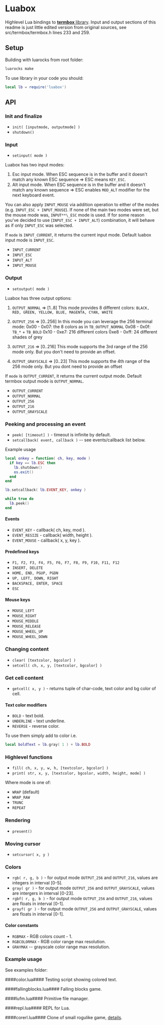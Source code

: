 # Luabox #

Highlevel Lua bindings to [**termbox** library](https://github.com/nsf/termbox). Input and output sections of this readme is just little edited version from original sources, see src/termbox/termbox.h lines 233 and 259.  

## Setup ##
Building with luarocks from root folder:
```sh
luarocks make
```

To use library in your code you should:

```lua
local lb = require('luabox')
```

## API ##

### Init and finalize ###
* `init( [inputmode, outputmode] )`
* `shutdown()`

### Input ###

* `setinput( mode )`

Luabox has two input modes:
1. Esc input mode.
   When ESC sequence is in the buffer and it doesn't match any known
   ESC sequence => ESC means `KEY_ESC`.
2. Alt input mode.
   When ESC sequence is in the buffer and it doesn't match any known
   sequence => ESC enables `MOD_ALT` modifier for the next keyboard event.

You can also apply `INPUT_MOUSE` via addition operation to either of the
modes (e.g. `INPUT_ESC + INPUT_MOUSE`). If none of the main two modes
were set, but the mouse mode was, `INPUT**\_ESC` mode is used. If for some
reason you've decided to use (`INPUT_ESC + INPUT_ALT`) combination, it
will behave as if only `INPUT_ESC` was selected.

If `mode` is `INPUT_CURRENT`, it returns the current input mode.
Default luabox input mode is `INPUT_ESC`.

* `INPUT_CURRENT`
* `INPUT_ESC`
* `INPUT_ALT`
* `INPUT_MOUSE`

### Output ###

* `setoutput( mode )`

Luabox has three output options:
1. `OUTPUT_NORMAL`     => [1..8]
   This mode provides 8 different colors:
     `BLACK, RED, GREEN, YELLOW, BLUE, MAGENTA, CYAN, WHITE`

2. `OUTPUT_256`        => [0..256]
   In this mode you can leverage the 256 terminal mode:
   0x00 - 0x07: the 8 colors as in `TB_OUTPUT_NORMAL`
   0x08 - 0x0f: `TB_*` + `TB_BOLD`
   0x10 - 0xe7: 216 different colors
   0xe8 - 0xff: 24 different shades of grey

2. `OUTPUT_216`        => [0..216]
   This mode supports the 3rd range of the 256 mode only.
   But you don't need to provide an offset.

3. `OUTPUT_GRAYSCALE`  => [0..23]
   This mode supports the 4th range of the 256 mode only.
   But you dont need to provide an offset

If `mode` is `OUTPUT_CURRENT`, it returns the current output mode.
Default termbox output mode is `OUTPUT_NORMAL`.

* `OUTPUT_CURRENT`
* `OUTPUT_NORMAL`
* `OUTPUT_256`
* `OUTPUT_216`
* `OUTPUT_GRAYSCALE`

### Peeking and processing an event ###

* `peek( [timeout] )` - timeout is infinite by default.
* `setcallback( event, callback )` -- see events/callback list below.

Example usage

```lua
local onkey = function( ch, key, mode )
  if key == lb.ESC then
    lb.shutdown()
    os.exit()
  end
end

lb.setcallback( lb.EVENT_KEY, onkey )

while true do
  lb.peek()
end
```

#### Events ####
* `EVENT_KEY` - callback( ch, key, mod ).
* `EVENT_RESIZE` - callback( width, height ).
* `EVENT_MOUSE` - callback( x, y, key ).

#### Predefined keys ####
* `F1, F2, F3, F4, F5, F6, F7, F8, F9, F10, F11, F12`
* `INSERT, DELETE`
* `HOME, END, PGUP, PGDN`
* `UP, LEFT, DOWN, RIGHT`
* `BACKSPACE, ENTER, SPACE`
* `ESC`

#### Mouse keys ####
* `MOUSE_LEFT`
* `MOUSE_RIGHT`
* `MOUSE_MIDDLE`
* `MOUSE_RELEASE`
* `MOUSE_WHEEL_UP`
* `MOUSE_WHEEL_DOWN`

### Changing content ###
* `clear( [textcolor, bgcolor] )`
* `setcell( ch, x, y, [textcolor, bgcolor] )`

### Get cell content ###
* `getcell( x, y )` - returns tuple of char-code, text color and bg color of cell.

#### Text color modifiers ####

* `BOLD` - text bold.
* `UNDERLINE` - text underline.
* `REVERSE` - reverse color.

To use them simply add to color i.e.

```lua
local boldText = lb.gray( 1 ) + lb.BOLD 
```

### Highlevel functions ###

* `fill( ch, x, y, w, h, [textcolor, bgcolor] )`
* `print( str, x, y, [textcolor, bgcolor, width, height, mode] )`

Where mode is one of:

* `WRAP` (default)
* `WRAP_RAW`
* `TRUNC`
* `REPEAT`

### Rendering ###
* `present()`

### Moving cursor ###
* `setcursor( x, y )`

### Colors ###
* `rgb( r, g, b )` - for output mode `OUTPUT_256` and `OUTPUT_216`, values are integers in interval [0-5].
* `gray( gr )` - for output mode `OUTPUT_256` and `OUTPUT_GRAYSCALE`, values are intergers in interval [0-23].
* `rgbf( r, g, b )` - for output mode `OUTPUT_256` and `OUTPUT_216`, values are floats in interval [0-1].
* `grayf( gr )` - for output mode `OUTPUT_256` and `OUTPUT_GRAYSCALE`, values are floats in interval [0-1].

#### Color constants ####
* `RGBMAX` - RGB colors count - 1.
* `RGBCOLORMAX` - RGB color range max resolution.
* `GRAYMAX` -- grayscale color range max resolution.

### Example usage ###
See examples folder:

####color.lua####
Testing script showing colored text.

####fallingblocks.lua####
Falling blocks game.

####lufm.lua####
Primitive file manager.

####repl.lua####
REPL for Lua.

####corerl.lua####
Clone of small rogulike game, [details](http://www.locklessinc.com/articles/512byte\_roguelike/).
